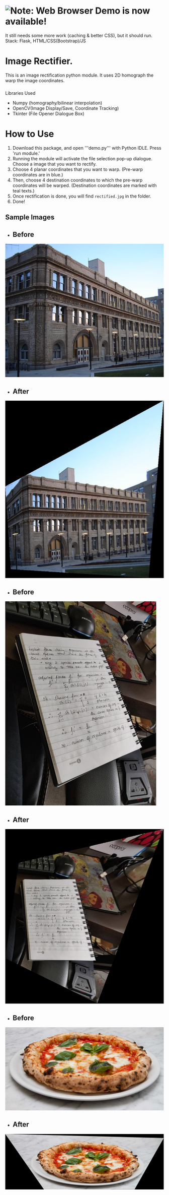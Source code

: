 # ![Note: Web Browser Demo is now available!](https://imgrect.herokuapp.com/)

It still needs some more work (caching & better CSS), but it should run.
Stack: Flask, HTML/CSS(Bootstrap)/JS

# Image Rectifier.
This is an image rectification python module. It uses 2D homograph the warp the image coordinates.
###
Libraries Used
- Numpy (homography/bilinear interpolation)
- OpenCV(Image Display/Save, Coordinate Tracking)
- Tkinter (File Opener Dialogue Box)

# How to Use

1. Download this package, and open '''demo.py''' with Python IDLE. Press 'run module.'
2. Running the module will activate the file selection pop-up dialogue.
Choose a image that you want to rectify.
3. Choose 4 planar coordinates that you want to warp. (Pre-warp coordinates are in blue.)
4. Then, choose 4 destination coordinates to which the pre-warp coordinates will be warped.
   (Destination coordinates are marked with teal texts.)
5. Once rectification is done, you will find ```rectified.jpg``` in the folder.
6. Done!

## Sample Images
- ## Before  
![Pre-Rect Campus Building](https://github.com/Dotolation/Image_Rectifier/blob/main/Examples_pre/drexel.jpg)  

- ## After  
![Rectified Campus Building](https://github.com/Dotolation/Image_Rectifier/blob/main/Examples_rectified/drexel.jpg)  
- ## Before  
![Pre-Rect Notebook](https://github.com/Dotolation/Image_Rectifier/blob/main/Examples_pre/notebook.jpeg)  
- ## After  
![Rectified Notebook](https://github.com/Dotolation/Image_Rectifier/blob/main/Examples_rectified/notebook.jpg)
- ## Before  
![Pre-Rect Pizza](https://github.com/Dotolation/Image_Rectifier/blob/main/Examples_pre/pizza.jpg)  
- ## After  
![Rectified Pizza](https://github.com/Dotolation/Image_Rectifier/blob/main/Examples_rectified/pizza.jpg)
